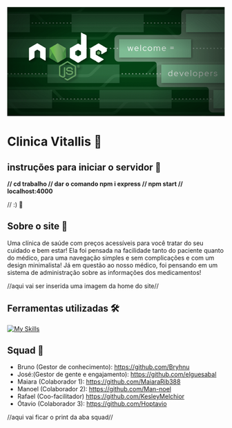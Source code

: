 ![image](https://raw.githubusercontent.com/KesleyMelchior/ProjetoIndividualM5/master/Img/NodeImg.png)


# Clinica Vitallis 🏥

## **instruções para iniciar o servidor 💬**
**// cd trabalho // dar o comando npm i express // npm start // localhost:4000**

// :) 💬 

## **Sobre o site 💊**
Uma clínica de saúde com preços acessíveis para você tratar do seu cuidado e bem estar! Ela foi pensada na facilidade tanto do paciente quanto do médico, para uma navegação simples e sem complicações e com um design minimalista! 
 Já em questão ao nosso médico, foi pensando em um sistema de administração sobre as informações dos medicamentos!


//aqui vai ser inserida uma imagem da home do site//


## **Ferramentas utilizadas 🛠️**
 [![My Skills](https://skillicons.dev/icons?i=html,css,nodejs,mysql,github	)](https://skillicons.dev)

## **Squad 🤝**

- Bruno (Gestor de conhecimento): https://github.com/Bryhnu
- José:(Gestor de gente e engajamento): https://github.com/elguesabal
- Maiara (Colaborador 1): https://github.com/MaiaraRib388
- Manoel (Colaborador 2): https://github.com/Man-noel
- Rafael (Coo-facilitador) https://github.com/KesleyMelchior
- Ótavio (Colaborador 3): https://github.com/Hoptavio

//aqui vai ficar o print da aba squad//






